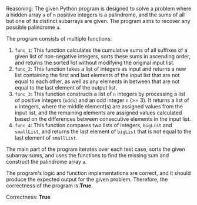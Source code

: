 Reasoning: The given Python program is designed to solve a problem where a hidden array `a` of `n` positive integers is a palindrome, and the sums of all but one of its distinct subarrays are given. The program aims to recover any possible palindrome `a`.

The program consists of multiple functions:

1.  `func_1`: This function calculates the cumulative sums of all suffixes of a given list of non-negative integers, sorts these sums in ascending order, and returns the sorted list without modifying the original input list.
2.  `func_2`: This function takes a list of integers as input and returns a new list containing the first and last elements of the input list that are not equal to each other, as well as any elements in between that are not equal to the last element of the output list.
3.  `func_3`: This function constructs a list of `n` integers by processing a list of positive integers (`odds`) and an odd integer `n` (>= 3). It returns a list of `n` integers, where the middle element(s) are assigned values from the input list, and the remaining elements are assigned values calculated based on the differences between consecutive elements in the input list.
4.  `func_4`: This function compares two lists of integers, `bigList` and `smallList`, and returns the last element of `bigList` that is not equal to the last element of `smallList`.

The main part of the program iterates over each test case, sorts the given subarray sums, and uses the functions to find the missing sum and construct the palindrome array `a`.

The program's logic and function implementations are correct, and it should produce the expected output for the given problem. Therefore, the correctness of the program is **True**.

Correctness: **True**